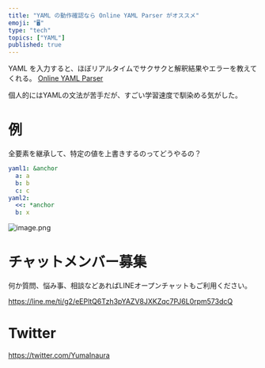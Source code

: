 ```yaml
---
title: "YAML の動作確認なら Online YAML Parser がオススメ"
emoji: "🖥"
type: "tech"
topics: ["YAML"]
published: true
---
```


YAML を入力すると、ほぼリアルタイムでサクサクと解釈結果やエラーを教えてくれる。
[Online YAML Parser](http://yaml-online-parser.appspot.com/)

個人的にはYAMLの文法が苦手だが、すごい学習速度で馴染める気がした。

# 例

全要素を継承して、特定の値を上書きするのってどうやるの？

```yaml
yaml1: &anchor
  a: a
  b: b
  c: c
yaml2:
  <<: *anchor
  b: x
```

![image.png](https://qiita-image-store.s3.amazonaws.com/0/89618/357ad8cf-dd36-5a4c-8bf2-9553757a13e6.png)








<!-- Update From Qiita API -->

# チャットメンバー募集


何か質問、悩み事、相談などあればLINEオープンチャットもご利用ください。

https://line.me/ti/g2/eEPltQ6Tzh3pYAZV8JXKZqc7PJ6L0rpm573dcQ





# Twitter


https://twitter.com/YumaInaura


<!-- Update From Qiita API -->


